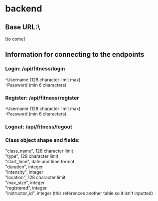 # backend

## Base URL:\
[to come]

## Information for connecting to the endpoints  
### Login: /api/fitness/login
-Username (128 character limit max)\
-Password (min 6 characters)
### Register: /api/fitness/register
-Username (128 character limit max)\
-Password (min 6 characters)
### Logout: /api/fitness/logout  

### Class object shape and fields:
"class_name", 128 character limit \
"type", 128 character limit\
"start_time", date and time format\
"duration", integer\
"intensity", integer\
"location", 128 character limit\
"max_size", integer\
"registered", integer\
"instructor_id", integer (this references another table so it isn't inputted)